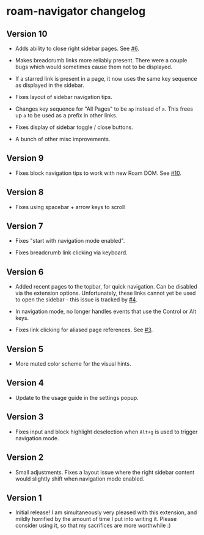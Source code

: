 # roam-navigator changelog

## Version 10

* Adds ability to close right sidebar pages. See [#6][].

* Makes breadcrumb links more reliably present. There were a couple
  bugs which would sometimes cause them not to be displayed.

* If a starred link is present in a page, it now uses the same key
  sequence as displayed in the sidebar.

* Fixes layout of sidebar navigation tips.

* Changes key sequence for "All Pages" to be `ap` instead of `a`. This
  frees up `a` to be used as a prefix in other links.

* Fixes display of sidebar toggle / close buttons.

* A bunch of other misc improvements.

[#6]: https://github.com/mgsloan/roam-navigator/issues/6

## Version 9

* Fixes block navigation tips to work with new Roam DOM. See [#10][].

[#10]: https://github.com/mgsloan/roam-navigator/issues/10

## Version 8

* Fixes using spacebar + arrow keys to scroll

## Version 7

* Fixes "start with navigation mode enabled".

* Fixes breadcrumb link clicking via keyboard.

## Version 6

* Added recent pages to the topbar, for quick navigation.  Can be
  disabled via the extension options.  Unfortunately, these links
  cannot yet be used to open the sidebar - this issue is tracked by
  [#4][].

* In navigation mode, no longer handles events that use the Control or
  Alt keys.

* Fixes link clicking for aliased page references. See [#3][].

[#3]: https://github.com/mgsloan/roam-navigator/issues/3
[#4]: https://github.com/mgsloan/roam-navigator/issues/4

## Version 5

* More muted color scheme for the visual hints.

## Version 4

* Update to the usage guide in the settings popup.

## Version 3

* Fixes input and block highlight deselection when `Alt+g` is used to
  trigger navigation mode.

## Version 2

* Small adjustments. Fixes a layout issue where the right sidebar
  content would slightly shift when navigation mode enabled.

## Version 1

* Initial release!  I am simultaneously very pleased with this
  extension, and mildly horrified by the amount of time I put into
  writing it. Please consider using it, so that my sacrifices are
  more worthwhile :)
